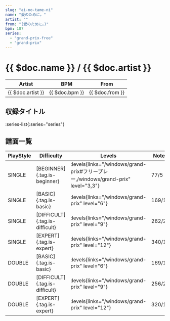 ```yaml
---
slug: "ai-no-tame-ni"
name: "愛のために。"
artist: ""
from: "(愛のために。)"
bpm: 187
series:
  - "grand-prix-free"
  - "grand-prix"
---
```


# {{ $doc.name }} / {{ $doc.artist }}

|Artist|BPM|From|
|------|---|----|
|{{ $doc.artist }}|{{ $doc.bpm }}|{{ $doc.from }}|

## 収録タイトル

:series-list{:series="series"}

## 譜面一覧

|PlayStyle|Difficulty|Levels|Notes|Movie|
|---------|----------|------|-----|-----|
|SINGLE|[BEGINNER]{.tag.is-beginner}| :levels{links="/windows/grand-prix#フリープレー,/windows/grand-prix" level="3,3"}|77/5||
|SINGLE|[BASIC]{.tag.is-basic}| :levels{links="/windows/grand-prix" level="6"}|169/14||
|SINGLE|[DIFFICULT]{.tag.is-difficult}| :levels{links="/windows/grand-prix" level="9"}|262/20||
|SINGLE|[EXPERT]{.tag.is-expert}| :levels{links="/windows/grand-prix" level="12"}|340/15||
|DOUBLE|[BASIC]{.tag.is-basic}| :levels{links="/windows/grand-prix" level="6"}|169/14||
|DOUBLE|[DIFFICULT]{.tag.is-difficult}| :levels{links="/windows/grand-prix" level="9"}|256/20||
|DOUBLE|[EXPERT]{.tag.is-expert}| :levels{links="/windows/grand-prix" level="12"}|320/15||
